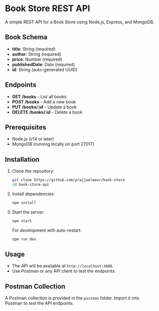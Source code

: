# Book Store REST API

A simple REST API for a Book Store using Node.js, Express, and MongoDB.

## Book Schema
- **title**: String (required)
- **author**: String (required)
- **price**: Number (required)
- **publishedDate**: Date (required)
- **id**: String (auto-generated UUID)

## Endpoints
- **GET /books** - List all books
- **POST /books** - Add a new book
- **PUT /books/:id** - Update a book
- **DELETE /books/:id** - Delete a book

## Prerequisites
- Node.js (v14 or later)
- MongoDB (running locally on port 27017)

## Installation
1. Clone the repository:
   ```bash
   git clone https://github.com/prajjwalmaur/book-store
   cd book-store-api
   ```
2. Install dependencies:
   ```bash
   npm install
   ```
3. Start the server:
   ```bash
   npm start
   ```
   For development with auto-restart:
   ```bash
   npm run dev
   ```

## Usage
- The API will be available at `http://localhost:3000`.
- Use Postman or any API client to test the endpoints.

## Postman Collection
A Postman collection is provided in the `postman` folder. Import it into Postman to test the API endpoints.
